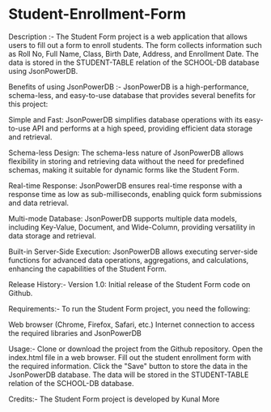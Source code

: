 # Student-Enrollment-Form

Description :-
The Student Form project is a web application that allows users to fill out a form to enroll students. The form collects information such as Roll No, Full Name, Class, Birth Date, Address, and Enrollment Date. The data is stored in the STUDENT-TABLE relation of the SCHOOL-DB database using JsonPowerDB.

Benefits of using JsonPowerDB :- 
JsonPowerDB is a high-performance, schema-less, and easy-to-use database that provides several benefits for this project:

Simple and Fast: JsonPowerDB simplifies database operations with its easy-to-use API and performs at a high speed, providing efficient data storage and retrieval.

Schema-less Design: The schema-less nature of JsonPowerDB allows flexibility in storing and retrieving data without the need for predefined schemas, making it suitable for dynamic forms like the Student Form.

Real-time Response: JsonPowerDB ensures real-time response with a response time as low as sub-milliseconds, enabling quick form submissions and data retrieval.

Multi-mode Database: JsonPowerDB supports multiple data models, including Key-Value, Document, and Wide-Column, providing versatility in data storage and retrieval.

Built-in Server-Side Execution: JsonPowerDB allows executing server-side functions for advanced data operations, aggregations, and calculations, enhancing the capabilities of the Student Form.

Release History:-
Version 1.0: Initial release of the Student Form code on Github.

Requirements:-
To run the Student Form project, you need the following:

Web browser (Chrome, Firefox, Safari, etc.)
Internet connection to access the required libraries and JsonPowerDB


Usage:-
Clone or download the project from the Github repository.
Open the index.html file in a web browser.
Fill out the student enrollment form with the required information.
Click the "Save" button to store the data in the JsonPowerDB database.
The data will be stored in the STUDENT-TABLE relation of the SCHOOL-DB database.


Credits:-
The Student Form project is developed by Kunal More
